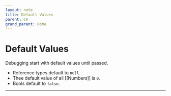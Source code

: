 ```yaml
---
layout: note
title: Default Values
parent: C#
grand_parent: Home
---
```


# Default Values

Debugging start with default values until passed.

- Reference types default to `null`.
- Thee default value of all [[Numbers]] is `0`.
- Bools default to `false`.

---
